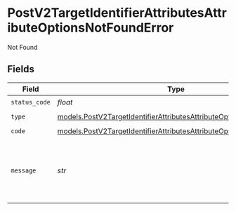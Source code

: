 # PostV2TargetIdentifierAttributesAttributeOptionsNotFoundError

Not Found


## Fields

| Field                                                                                                                                            | Type                                                                                                                                             | Required                                                                                                                                         | Description                                                                                                                                      | Example                                                                                                                                          |
| ------------------------------------------------------------------------------------------------------------------------------------------------ | ------------------------------------------------------------------------------------------------------------------------------------------------ | ------------------------------------------------------------------------------------------------------------------------------------------------ | ------------------------------------------------------------------------------------------------------------------------------------------------ | ------------------------------------------------------------------------------------------------------------------------------------------------ |
| `status_code`                                                                                                                                    | *float*                                                                                                                                          | :heavy_check_mark:                                                                                                                               | N/A                                                                                                                                              |                                                                                                                                                  |
| `type`                                                                                                                                           | [models.PostV2TargetIdentifierAttributesAttributeOptionsNotFoundType](../models/postv2targetidentifierattributesattributeoptionsnotfoundtype.md) | :heavy_check_mark:                                                                                                                               | N/A                                                                                                                                              |                                                                                                                                                  |
| `code`                                                                                                                                           | [models.PostV2TargetIdentifierAttributesAttributeOptionsNotFoundCode](../models/postv2targetidentifierattributesattributeoptionsnotfoundcode.md) | :heavy_check_mark:                                                                                                                               | N/A                                                                                                                                              |                                                                                                                                                  |
| `message`                                                                                                                                        | *str*                                                                                                                                            | :heavy_check_mark:                                                                                                                               | N/A                                                                                                                                              | Attribute with slug/ID "my-attribute" not found.                                                                                                 |